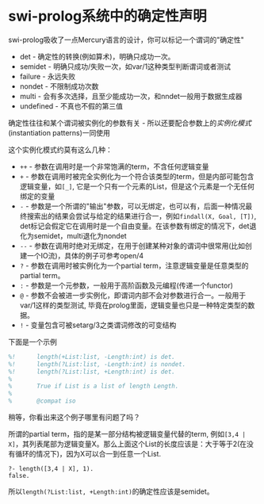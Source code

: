 # swi-prolog系统中的确定性声明

swi-prolog吸收了一点Mercury语言的设计，你可以标记一个谓词的"确定性"

+ det - 确定性的转换(例如算术)，明确只成功一次。
+ semidet - 明确只成功/失败一次，如var/1这种类型判断谓词或者测试
+ failure - 永远失败
+ nondet - 不限制成功次数
+ multi - 会有多次选择，且至少能成功一次，和nndet一般用于数据生成器
+ undefined - 不真也不假的第三值


确定性往往和某个谓词被实例化的参数有关 - 所以还要配合参数上的*实例化模式*(instantiation patterns)一同使用

这个实例化模式约莫有这么几种：

+ `++` - 参数在调用时是一个非常饱满的term，不含任何逻辑变量
+ `+` - 参数在调用时被完全实例化为一个符合该类型的term，但是内部可能包含逻辑变量，如`[_]`, 它是一个只有一个元素的List，但是这个元素是一个无任何绑定的变量
+ `-` - 参数是一个所谓的"输出"参数，可以无绑定，也可以有，后面一种情况最终搜索出的结果会尝试与给定的结果进行合一，例如`findall(X, Goal, [T])`, det标记会假定它在调用时是一个自由变量。在该参数有绑定的情况下，det退化为semidet，multi退化为nondet
+ `--` - 参数在调用时绝对无绑定，在用于创建某种对象的谓词中很常用(比如创建一个IO流)，具体的例子可参考open/4
+ `?` - 参数在调用时被实例化为一个partial term，注意逻辑变量是任意类型的partial term。
+ `:` - 参数是一个元参数，一般用于高阶函数及元编程(传递一个functor)
+ `@` - 参数不会被进一步实例化，即谓词内部不会对参数进行合一。一般用于var/1这样的类型测试, 毕竟在prolog里面，逻辑变量也只是一种特定类型的数据。
+ `!` - 变量包含可被setarg/3之类谓词修改的可变结构



下面是一个示例

```prolog
%!      length(+List:list, -Length:int) is det.
%!      length(?List:list, -Length:int) is nondet.
%!      length(?List:list, +Length:int) is det.
%
%       True if List is a list of length Length.
%
%       @compat iso
```

稍等，你看出来这个例子哪里有问题了吗？

所谓的partial term，指的是某一部分结构被逻辑变量代替的term, 例如`[3,4 | X]`，其列表尾部为逻辑变量X。那么上面这个List的长度应该是：大于等于2(在没有循环的情况下)，因为X可以合一到任意一个List.

```
?- length([3,4 | X], 1).
false.
```

所以`length(?List:list, +Length:int)`的确定性应该是semidet。


